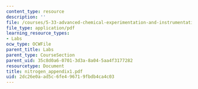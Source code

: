 ```yaml
---
content_type: resource
description: ''
file: /courses/5-33-advanced-chemical-experimentation-and-instrumentation-fall-2007/2dc26e0aad5c6fe496719fbdb4ca4c03_nitrogen_appendix1.pdf
file_type: application/pdf
learning_resource_types:
- Labs
ocw_type: OCWFile
parent_title: Labs
parent_type: CourseSection
parent_uid: 35c8d0a6-0701-3d3a-8a04-5aa4f3177282
resourcetype: Document
title: nitrogen_appendix1.pdf
uid: 2dc26e0a-ad5c-6fe4-9671-9fbdb4ca4c03
---
```


